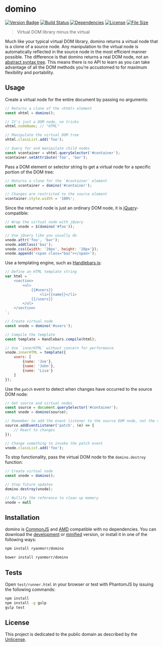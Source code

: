 # domino

[![Version Badge][version-image]][project-url]
[![Build Status][build-image]][build-url]
[![Dependencies][dependencies-image]][project-url]
[![License][license-image]][license-url]
[![File Size][file-size-image]][project-url]

> Virtual DOM library minus the virtual

Much like your typical virtual DOM library, domino returns a virtual node that is a clone of a source node. Any manipulation to the virtual node is automatically reflected in the source node in the most efficient manner possible. The difference is that domino returns a real DOM node, not an [abstract syntax tree](https://en.wikipedia.org/wiki/Abstract_syntax_tree). This means there is no API to learn as you can take advantage of all the DOM methods you're accustomed to for maximum flexibility and portability.

## Usage

Create a virtual node for the entire document by passing no arguments:

``` javascript
// Returns a clone of the <html> element
const vhtml = domino();

// It's just a DOM node, no tricks
vhtml.nodeName; // "HTML"

// Manipulate the virtual DOM tree
vhtml.classList.add('foo');

// Query for and manipulate child nodes
const vcontainer = vhtml.querySelector('#container');
vcontainer.setAttribute('foo', 'bar');
```

Pass a DOM element or selector string to get a virtual node for a specific portion of the DOM tree:

``` javascript
// Returns a clone for the `#container` element
const vcontainer = domino('#container');

// Changes are restricted to the source element
vcontainer.style.width = '100%';
```

Since the returned node is just an ordinary DOM node, it is [jQuery](http://jquery.com/)-compatible:

``` javascript
// Wrap the virtual node with jQuery
const vnode = $(domino('#foo'));

// Use jQuery like you usually do
vnode.attr('foo', 'bar');
vnode.addClass('baz');
vnode.css({width: '20px', height: '20px'});
vnode.append('<span class="baz"></span>');
```

Use a templating engine, such as [Handlebars.js](http://handlebarsjs.com/):

``` javascript
// Define an HTML template string
var html = `
    <section>
        <ul>  
            {{#users}}
                <li>{{name}}</li>
            {{/users}}
        </ul>
    </section>
`;

// Create virtual node
const vnode = domino('#users');

// Compile the template
const template = Handlebars.compile(html);

// Use `innerHTML` without concern for performance
vnode.innerHTML = template({
    users: [
        {name: 'Joe'}, 
        {name: 'John'},
        {name: 'Lisa'}
    ]
});
```

Use the `patch` event to detect when changes have occurred to the source DOM node:

``` javascript
// Get source and virtual nodes
const source = document.querySelector('#container');
const vnode = domino(source);

// Remember to add the event listener to the source DOM node, not the virtual DOM node!
source.addEventListener('patch', (e) => {
    // React to changes
});

// Change something to invoke the patch event
vnode.classList.add('foo');
```

To stop functionality, pass the virtual DOM node to the `domino.destroy` function:

``` javascript
// Create virtual node
const vnode = domino();

// Stop future updates
domino.destroy(vnode);

// Nullify the reference to clean up memory
vnode = null
```

## Installation

domino is [CommonJS](http://www.commonjs.org/) and [AMD](https://github.com/amdjs/amdjs-api/wiki/AMD) compatible with no dependencies. You can download the [development](http://github.com/ryanmorr/domino/raw/master/dist/domino.js) or [minified](http://github.com/ryanmorr/domino/raw/master/dist/domino.min.js) version, or install it in one of the following ways:

``` sh
npm install ryanmorr/domino

bower install ryanmorr/domino
```

## Tests

Open `test/runner.html` in your browser or test with PhantomJS by issuing the following commands:

``` sh
npm install
npm install -g gulp
gulp test
```

## License

This project is dedicated to the public domain as described by the [Unlicense](http://unlicense.org/).

[project-url]: https://github.com/ryanmorr/domino
[version-image]: https://badge.fury.io/gh/ryanmorr%2Fdomino.svg
[build-url]: https://travis-ci.org/ryanmorr/domino
[build-image]: https://travis-ci.org/ryanmorr/domino.svg
[dependencies-image]: https://david-dm.org/ryanmorr/domino.svg
[license-image]: https://img.shields.io/badge/license-Unlicense-blue.svg
[license-url]: UNLICENSE
[file-size-image]: https://badge-size.herokuapp.com/ryanmorr/domino/master/dist/domino.min.js.svg?color=blue&label=file%20size